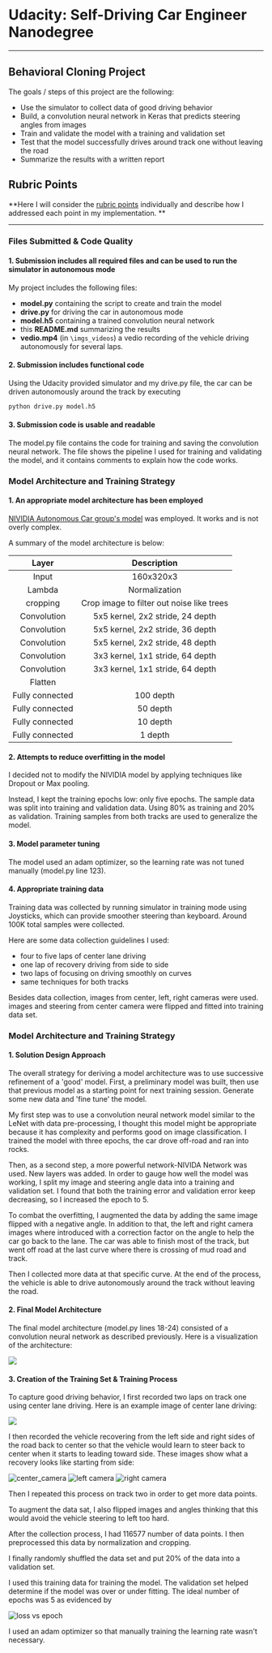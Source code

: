 # Udacity: Self-Driving Car Engineer Nanodegree 

---

## Behavioral Cloning Project

The goals / steps of this project are the following:
* Use the simulator to collect data of good driving behavior
* Build, a convolution neural network in Keras that predicts steering angles from images
* Train and validate the model with a training and validation set
* Test that the model successfully drives around track one without leaving the road
* Summarize the results with a written report

## Rubric Points
**Here I will consider the [rubric points](https://review.udacity.com/#!/rubrics/432/view) individually and describe how I addressed each point in my implementation. ** 

---
### Files Submitted & Code Quality

#### 1. Submission includes all required files and can be used to run the simulator in autonomous mode

My project includes the following files:

* **model.py** containing the script to create and train the model
* **drive.py** for driving the car in autonomous mode
* **model.h5** containing a trained convolution neural network 
* this **README.md** summarizing the results
* **vedio.mp4** (in `\imgs_videos`) a vedio recording of the vehicle driving autonomously for several laps.

#### 2. Submission includes functional code
Using the Udacity provided simulator and my drive.py file, the car can be driven autonomously around the track by executing 

```sh
python drive.py model.h5
```

#### 3. Submission code is usable and readable

The model.py file contains the code for training and saving the convolution neural network. The file shows the pipeline I used for training and validating the model, and it contains comments to explain how the code works.

### Model Architecture and Training Strategy

#### 1. An appropriate model architecture has been employed

[NIVIDIA Autonomous Car group's model](https://devblogs.nvidia.com/parallelforall/deep-learning-self-driving-cars/) was employed. It works and is not overly complex.

A summary of the model architecture is below:

| Layer         		|     Description	        					|
|:---------------------:|:---------------------------------------------:|
| Input         		| 160x320x3        					   	    	|
| Lambda            	| Normalization          						|
| cropping              | Crop image to filter out noise like trees     |
| Convolution        	| 5x5 kernel, 2x2 stride, 24 depth          	|
| Convolution        	| 5x5 kernel, 2x2 stride, 36 depth          	|
| Convolution        	| 5x5 kernel, 2x2 stride, 48 depth          	|
| Convolution        	| 3x3 kernel, 1x1 stride, 64 depth          	|
| Convolution        	| 3x3 kernel, 1x1 stride, 64 depth          	|
| Flatten       		| 												|
| Fully connected		| 100 depth  									|
| Fully connected		| 50 depth  									|
| Fully connected		| 10 depth  									|
| Fully connected		| 1 depth										|

#### 2. Attempts to reduce overfitting in the model

I decided not to modify the NIVIDIA model by applying techniques like Dropout or Max pooling. 

Instead, I kept the training epochs low: only five epochs. The sample data was split into training and validation data. Using 80% as training and 20% as validation. Training samples from both tracks are used to generalize the model.

#### 3. Model parameter tuning

The model used an adam optimizer, so the learning rate was not tuned manually (model.py line 123).

#### 4. Appropriate training data

Training data was collected by running simulator in training mode using Joysticks, which can provide smoother steering than keyboard. Around 100K total samples were collected. 

Here are some data collection guidelines I used: 

* four to five laps of center lane driving
* one lap of recovery driving from side to side
* two laps of focusing on driving smoothly on curves
* same techniques for both tracks

Besides data collection, images from center, left, right cameras were used. images and steering from center camera were flipped and fitted into training data set.

### Model Architecture and Training Strategy

#### 1. Solution Design Approach

The overall strategy for deriving a model architecture was to use successive refinement of a 'good' model. First, a preliminary model was built, then use that previous model as a starting point for next training session. Generate some new data and 'fine tune' the model.

My first step was to use a convolution neural network model similar to the LeNet with data pre-processing, I thought this model might be appropriate because it has complexity and performs good on image classification. I trained the model with three epochs, the car drove off-road and ran into rocks.

Then, as a second step, a more powerful network-NIVIDA Network was used. New layers was added. In order to gauge how well the model was working, I split my image and steering angle data into a training and validation set. I found that both the training error and validation error keep decreasing, so I increased the epoch to 5.

To combat the overfitting, I augmented the data by adding the same image flipped with a negative angle. In addition to that, the left and right camera images where introduced with a correction factor on the angle to help the car go back to the lane. The car was able to finish most of the track, but went off road at the last curve where there is crossing of mud road and track. 

Then I collected more data at that specific curve. At the end of the process, the vehicle is able to drive autonomously around the track without leaving the road.

#### 2. Final Model Architecture

The final model architecture (model.py lines 18-24) consisted of a convolution neural network as described previously. Here is a visualization of the architecture:


![](imgs_videos/image1.JPG)

#### 3. Creation of the Training Set & Training Process

To capture good driving behavior, I first recorded two laps on track one using center lane driving. Here is an example image of center lane driving:

![](imgs_videos/center_camera.JPG)

I then recorded the vehicle recovering from the left side and right sides of the road back to center so that the vehicle would learn to steer back to center when it starts to leading toward side. These images show what a recovery looks like starting from side:



![center_camera](imgs_videos/center_camera.JPG)
![left camera](imgs_videos/left_camera.JPG)
![right camera](imgs_videos/right_camera.JPG)



Then I repeated this process on track two in order to get more data points.

To augment the data sat, I also flipped images and angles thinking that this would avoid the vehicle steering to left too hard.

After the collection process, I had 116577 number of data points. I then preprocessed this data by normalization and cropping.


I finally randomly shuffled the data set and put 20% of the data into a validation set. 

I used this training data for training the model. The validation set helped determine if the model was over or under fitting. The ideal number of epochs was 5 as evidenced by

![loss vs epoch](imgs_videos/loss.png)

I used an adam optimizer so that manually training the learning rate wasn't necessary.
